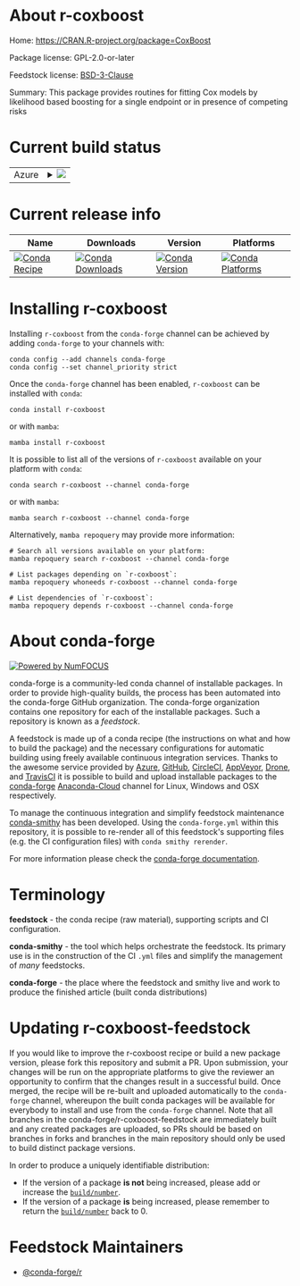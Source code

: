 About r-coxboost
================

Home: https://CRAN.R-project.org/package=CoxBoost

Package license: GPL-2.0-or-later

Feedstock license: [BSD-3-Clause](https://github.com/conda-forge/r-coxboost-feedstock/blob/main/LICENSE.txt)

Summary: This package provides routines for fitting Cox models by likelihood based boosting for a single endpoint or in presence of competing risks

Current build status
====================


<table>
    
  <tr>
    <td>Azure</td>
    <td>
      <details>
        <summary>
          <a href="https://dev.azure.com/conda-forge/feedstock-builds/_build/latest?definitionId=2328&branchName=main">
            <img src="https://dev.azure.com/conda-forge/feedstock-builds/_apis/build/status/r-coxboost-feedstock?branchName=main">
          </a>
        </summary>
        <table>
          <thead><tr><th>Variant</th><th>Status</th></tr></thead>
          <tbody><tr>
              <td>linux_64_r_base4.1</td>
              <td>
                <a href="https://dev.azure.com/conda-forge/feedstock-builds/_build/latest?definitionId=2328&branchName=main">
                  <img src="https://dev.azure.com/conda-forge/feedstock-builds/_apis/build/status/r-coxboost-feedstock?branchName=main&jobName=linux&configuration=linux_64_r_base4.1" alt="variant">
                </a>
              </td>
            </tr><tr>
              <td>linux_64_r_base4.2</td>
              <td>
                <a href="https://dev.azure.com/conda-forge/feedstock-builds/_build/latest?definitionId=2328&branchName=main">
                  <img src="https://dev.azure.com/conda-forge/feedstock-builds/_apis/build/status/r-coxboost-feedstock?branchName=main&jobName=linux&configuration=linux_64_r_base4.2" alt="variant">
                </a>
              </td>
            </tr><tr>
              <td>osx_64_r_base4.1</td>
              <td>
                <a href="https://dev.azure.com/conda-forge/feedstock-builds/_build/latest?definitionId=2328&branchName=main">
                  <img src="https://dev.azure.com/conda-forge/feedstock-builds/_apis/build/status/r-coxboost-feedstock?branchName=main&jobName=osx&configuration=osx_64_r_base4.1" alt="variant">
                </a>
              </td>
            </tr><tr>
              <td>osx_64_r_base4.2</td>
              <td>
                <a href="https://dev.azure.com/conda-forge/feedstock-builds/_build/latest?definitionId=2328&branchName=main">
                  <img src="https://dev.azure.com/conda-forge/feedstock-builds/_apis/build/status/r-coxboost-feedstock?branchName=main&jobName=osx&configuration=osx_64_r_base4.2" alt="variant">
                </a>
              </td>
            </tr><tr>
              <td>win_64</td>
              <td>
                <a href="https://dev.azure.com/conda-forge/feedstock-builds/_build/latest?definitionId=2328&branchName=main">
                  <img src="https://dev.azure.com/conda-forge/feedstock-builds/_apis/build/status/r-coxboost-feedstock?branchName=main&jobName=win&configuration=win_64_" alt="variant">
                </a>
              </td>
            </tr>
          </tbody>
        </table>
      </details>
    </td>
  </tr>
</table>

Current release info
====================

| Name | Downloads | Version | Platforms |
| --- | --- | --- | --- |
| [![Conda Recipe](https://img.shields.io/badge/recipe-r--coxboost-green.svg)](https://anaconda.org/conda-forge/r-coxboost) | [![Conda Downloads](https://img.shields.io/conda/dn/conda-forge/r-coxboost.svg)](https://anaconda.org/conda-forge/r-coxboost) | [![Conda Version](https://img.shields.io/conda/vn/conda-forge/r-coxboost.svg)](https://anaconda.org/conda-forge/r-coxboost) | [![Conda Platforms](https://img.shields.io/conda/pn/conda-forge/r-coxboost.svg)](https://anaconda.org/conda-forge/r-coxboost) |

Installing r-coxboost
=====================

Installing `r-coxboost` from the `conda-forge` channel can be achieved by adding `conda-forge` to your channels with:

```
conda config --add channels conda-forge
conda config --set channel_priority strict
```

Once the `conda-forge` channel has been enabled, `r-coxboost` can be installed with `conda`:

```
conda install r-coxboost
```

or with `mamba`:

```
mamba install r-coxboost
```

It is possible to list all of the versions of `r-coxboost` available on your platform with `conda`:

```
conda search r-coxboost --channel conda-forge
```

or with `mamba`:

```
mamba search r-coxboost --channel conda-forge
```

Alternatively, `mamba repoquery` may provide more information:

```
# Search all versions available on your platform:
mamba repoquery search r-coxboost --channel conda-forge

# List packages depending on `r-coxboost`:
mamba repoquery whoneeds r-coxboost --channel conda-forge

# List dependencies of `r-coxboost`:
mamba repoquery depends r-coxboost --channel conda-forge
```


About conda-forge
=================

[![Powered by
NumFOCUS](https://img.shields.io/badge/powered%20by-NumFOCUS-orange.svg?style=flat&colorA=E1523D&colorB=007D8A)](https://numfocus.org)

conda-forge is a community-led conda channel of installable packages.
In order to provide high-quality builds, the process has been automated into the
conda-forge GitHub organization. The conda-forge organization contains one repository
for each of the installable packages. Such a repository is known as a *feedstock*.

A feedstock is made up of a conda recipe (the instructions on what and how to build
the package) and the necessary configurations for automatic building using freely
available continuous integration services. Thanks to the awesome service provided by
[Azure](https://azure.microsoft.com/en-us/services/devops/), [GitHub](https://github.com/),
[CircleCI](https://circleci.com/), [AppVeyor](https://www.appveyor.com/),
[Drone](https://cloud.drone.io/welcome), and [TravisCI](https://travis-ci.com/)
it is possible to build and upload installable packages to the
[conda-forge](https://anaconda.org/conda-forge) [Anaconda-Cloud](https://anaconda.org/)
channel for Linux, Windows and OSX respectively.

To manage the continuous integration and simplify feedstock maintenance
[conda-smithy](https://github.com/conda-forge/conda-smithy) has been developed.
Using the ``conda-forge.yml`` within this repository, it is possible to re-render all of
this feedstock's supporting files (e.g. the CI configuration files) with ``conda smithy rerender``.

For more information please check the [conda-forge documentation](https://conda-forge.org/docs/).

Terminology
===========

**feedstock** - the conda recipe (raw material), supporting scripts and CI configuration.

**conda-smithy** - the tool which helps orchestrate the feedstock.
                   Its primary use is in the construction of the CI ``.yml`` files
                   and simplify the management of *many* feedstocks.

**conda-forge** - the place where the feedstock and smithy live and work to
                  produce the finished article (built conda distributions)


Updating r-coxboost-feedstock
=============================

If you would like to improve the r-coxboost recipe or build a new
package version, please fork this repository and submit a PR. Upon submission,
your changes will be run on the appropriate platforms to give the reviewer an
opportunity to confirm that the changes result in a successful build. Once
merged, the recipe will be re-built and uploaded automatically to the
`conda-forge` channel, whereupon the built conda packages will be available for
everybody to install and use from the `conda-forge` channel.
Note that all branches in the conda-forge/r-coxboost-feedstock are
immediately built and any created packages are uploaded, so PRs should be based
on branches in forks and branches in the main repository should only be used to
build distinct package versions.

In order to produce a uniquely identifiable distribution:
 * If the version of a package **is not** being increased, please add or increase
   the [``build/number``](https://docs.conda.io/projects/conda-build/en/latest/resources/define-metadata.html#build-number-and-string).
 * If the version of a package **is** being increased, please remember to return
   the [``build/number``](https://docs.conda.io/projects/conda-build/en/latest/resources/define-metadata.html#build-number-and-string)
   back to 0.

Feedstock Maintainers
=====================

* [@conda-forge/r](https://github.com/conda-forge/r/)

